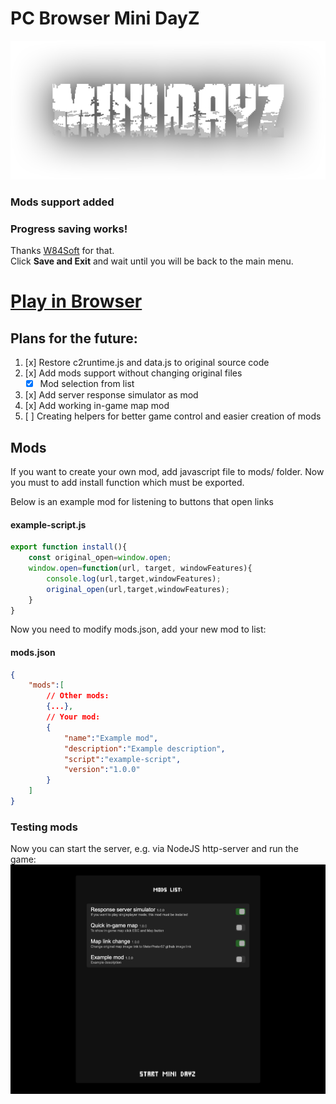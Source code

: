 # PC Browser Mini DayZ
![Mini DayZ](./minidayz.png)

### Mods support added

### Progress saving works!
Thanks [W84Soft](https://github.com/W84Soft) for that.  
Click **Save and Exit** and wait until you will be back to the main menu.



# [Play in Browser](https://meterpreter57.github.io/minidayz_1.4.1/)

## Plans for the future:
1. [x] Restore c2runtime.js and data.js to original source code
2. [x] Add mods support without changing original files
	- [x] Mod selection from list
3. [x] Add server response simulator as mod
4. [x] Add working in-game map mod
5. [ ] Creating helpers for better game control and easier creation of mods

## Mods
If you want to create your own mod, add javascript file to mods/ folder. Now you must to add install function which must be exported. 

Below is an example mod for listening to buttons that open links

#### example-script.js
```js
export function install(){
	const original_open=window.open;
	window.open=function(url, target, windowFeatures){
		console.log(url,target,windowFeatures);
		original_open(url,target,windowFeatures);
	}
}
```

Now you need to modify mods.json, add your new mod to list:

#### mods.json
```json
{
	"mods":[
		// Other mods:
		{...},
		// Your mod:
		{
			"name":"Example mod",
			"description":"Example description",
			"script":"example-script",
			"version":"1.0.0"
		}
	]
}
```

### Testing mods
Now you can start the server, e.g. via NodeJS http-server and run the game:
![Browser Mini DayZ mods selector](./example.png)